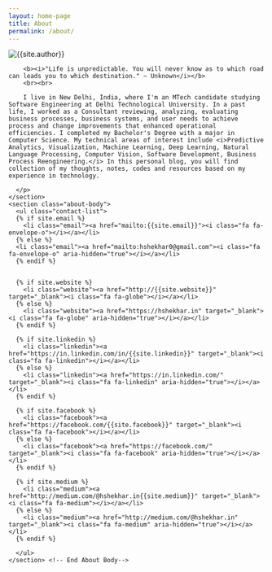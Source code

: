 ```yaml
---
layout: home-page
title: About
permalink: /about/
---
```

<div class="small-wrapper">
  <div class="about-container">
    <section class="about-header">
      <div class="author-image-container">
        <img src="{{site.baseurl}}/assets/img/{% if site.author-pic %}{{site.author-pic}}{% endif %}" alt="{{site.author}}">
      </div>
      <p class="subtitle">
      <!--  {{site.about-author}} -->


        <b><i>"Life is unpredictable. You will never know as to which road can leads you to which destination." ~ Unknown</i></b>
        <br><br>

        I live in New Delhi, India, where I'm an MTech candidate studying Software Engineering at Delhi Technological University. In a past life, I worked as a Consultant reviewing, analyzing, evaluating business processes, business systems, and user needs to achieve process and change improvements that enhanced operational efficiencies. I completed my Bachelor's Degree with a major in Computer Science. My technical areas of interest include <i>Predictive Analytics, Visualization, Machine Learning, Deep Learning, Natural Language Processing, Computer Vision, Software Development, Business Process Reengineering.</i> In this personal blog, you will find collection of my thoughts, notes, codes and resources based on my experience in technology.

      </p>
    </section>
    <section class="about-body">
      <ul class="contact-list">
      {% if site.email %}
        <li class="email"><a href="mailto:{{site.email}}"><i class="fa fa-envelope-o"></i></a></li>
      {% else %}
      <li class="email"><a href="mailto:hshekhar0@gmail.com"><i class="fa fa-envelope-o" aria-hidden="true"></i></a></li>
      {% endif %}


      {% if site.website %}
        <li class="website"><a href="http://{{site.website}}" target="_blank"><i class="fa fa-globe"></i></a></li>
      {% else %}
        <li class="website"><a href="https://hshekhar.in" target="_blank"><i class="fa fa-globe" aria-hidden="true"></i></a></li>
      {% endif %}

      {% if site.linkedin %}
        <li class="linkedin"><a href="https://in.linkedin.com/in/{{site.linkedin}}" target="_blank"><i class="fa fa-linkedin"></i></a></li>
      {% else %}
        <li class="linkedin"><a href="https://in.linkedin.com/" target="_blank"><i class="fa fa-linkedin" aria-hidden="true"></i></a></li>
      {% endif %}

      {% if site.facebook %}
        <li class="facebook"><a href="https://facebook.com/{{site.facebook}}" target="_blank"><i class="fa fa-facebook"></i></a></li>
      {% else %}
        <li class="facebook"><a href="https://facebook.com/" target="_blank"><i class="fa fa-facebook" aria-hidden="true"></i></a></li>
      {% endif %}

      {% if site.medium %}
        <li class="medium"><a href="http://medium.com/@hshekhar.in{{site.medium}}" target="_blank"><i class="fa fa-medium"></i></a></li>
      {% else %}
        <li class="medium"><a href="http://medium.com/@hshekhar.in" target="_blank"><i class="fa fa-medium" aria-hidden="true"></i></a></li>
      {% endif %}

      </ul>
    </section> <!-- End About Body-->
  </div> <!-- End About Container -->
</div> <!-- End Small Wrapper -->
